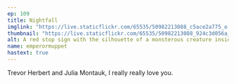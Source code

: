 ```yaml
---
ep: 109
title: Nightfall
imglink: "https://live.staticflickr.com/65535/50982213088_c5ace2a775_o.jpg"
thumbnail: "https://live.staticflickr.com/65535/50982213088_924c3d056a_q.jpg"
alt: A red stop sign with the silhouette of a monsterous creature inside. Above it, text reads 'Herbert and Montauk Creature Removal Service'.
name: emperormuppet
hastext: true
---
```

Trevor Herbert and Julia Montauk, I really really love you.